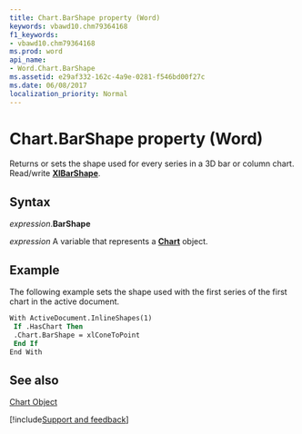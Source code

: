 ```yaml
---
title: Chart.BarShape property (Word)
keywords: vbawd10.chm79364168
f1_keywords:
- vbawd10.chm79364168
ms.prod: word
api_name:
- Word.Chart.BarShape
ms.assetid: e29af332-162c-4a9e-0281-f546bd00f27c
ms.date: 06/08/2017
localization_priority: Normal
---
```



# Chart.BarShape property (Word)

Returns or sets the shape used for every series in a 3D bar or column chart. Read/write  **[XlBarShape](Word.xlbarshape.md)**.


## Syntax

_expression_.**BarShape**

_expression_ A variable that represents a **[Chart](Word.Chart.md)** object.


## Example

The following example sets the shape used with the first series of the first chart in the active document.


```vb
With ActiveDocument.InlineShapes(1) 
 If .HasChart Then 
 .Chart.BarShape = xlConeToPoint 
 End If 
End With
```


## See also


[Chart Object](Word.Chart.md)

[!include[Support and feedback](~/includes/feedback-boilerplate.md)]